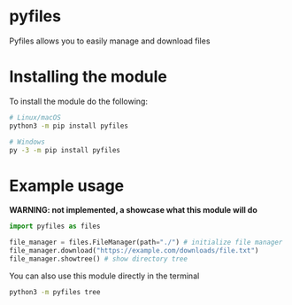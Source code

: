 # pyfiles
Pyfiles allows you to easily manage and download files

# Installing the module
To install the module do the following:
```sh
# Linux/macOS
python3 -m pip install pyfiles

# Windows
py -3 -m pip install pyfiles
```

# Example usage
**WARNING: not implemented, a showcase what this module will do**
```py
import pyfiles as files

file_manager = files.FileManager(path="./") # initialize file manager
file_manager.download("https://example.com/downloads/file.txt")
file_manager.showtree() # show directory tree
````
You can also use this module directly in the terminal
```sh
python3 -m pyfiles tree
```